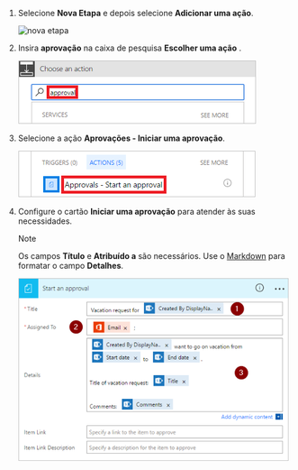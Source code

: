 1. Selecione **Nova Etapa** e depois selecione **Adicionar uma ação**.

    ![nova etapa](media/modern-approvals/select-sharepoint-add-action.png)
1. Insira **aprovação** na caixa de pesquisa **Escolher uma ação** .

    ![pesquisar para aprovação](media/modern-approvals/search-approvals.png)
1. Selecione a ação **Aprovações - Iniciar uma aprovação**.

    ![selecione a ação de aprovações](media/modern-approvals/select-approvals.png)
1. Configure o cartão **Iniciar uma aprovação** para atender às suas necessidades.

     >[!NOTE] 
     > Os campos **Título** e **Atribuído a** são necessários.
     > Use o [Markdown](https://aka.ms/approvaldetails) para formatar o campo **Detalhes**.
     > 
     > 

    ![configurar a aprovação](media/modern-approvals/provide-approval-config-info.png)

